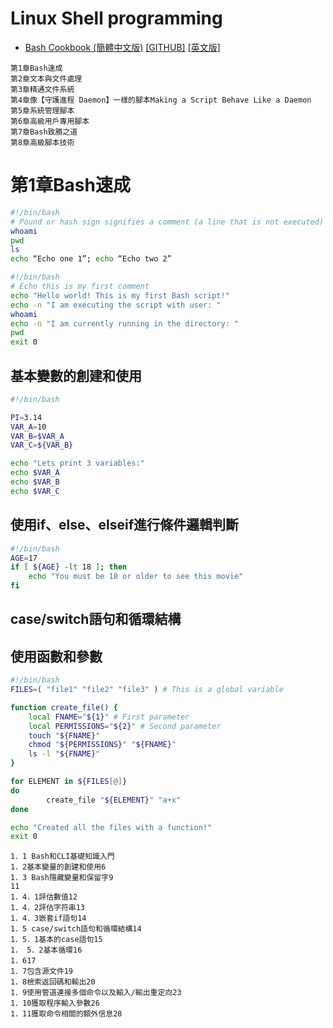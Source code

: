 # Linux Shell programming

- [Bash Cookbook (簡體中文版)](https://www.tenlong.com.tw/products/9787115527011) [[GITHUB]](https://github.com/PacktPublishing/Bash-Cookbook) [[英文版]](https://www.packtpub.com/product/bash-cookbook/9781788629362)
```
第1章Bash速成
第2章文本與文件處理
第3章精通文件系統
第4章像【守護進程 Daemon】一樣的腳本Making a Script Behave Like a Daemon
第5章系統管理腳本
第6章高級用戶專用腳本
第7章Bash致勝之道
第8章高級腳本技術
```
# 第1章Bash速成

```bash
#!/bin/bash
# Pound or hash sign signifies a comment (a line that is not executed)
whoami 
pwd 
ls 
echo “Echo one 1”; echo “Echo two 2” 
```
```bash
#!/bin/bash
# Echo this is my first comment
echo "Hello world! This is my first Bash script!"
echo -n "I am executing the script with user: "
whoami
echo -n "I am currently running in the directory: "
pwd
exit 0
```
## 基本變數的創建和使用
```bash
#!/bin/bash

PI=3.14
VAR_A=10
VAR_B=$VAR_A
VAR_C=${VAR_B}

echo "Lets print 3 variables:"
echo $VAR_A
echo $VAR_B
echo $VAR_C
```

## 使用if、else、elseif進行條件邏輯判斷
```bash
#!/bin/bash
AGE=17
if [ ${AGE} -lt 18 ]; then
    echo "You must be 18 or older to see this movie"
fi
```
## case/switch語句和循環結構


## 使用函數和參數
```bash
#!/bin/bash
FILES=( "file1" "file2" "file3" ) # This is a global variable

function create_file() {
    local FNAME="${1}" # First parameter
    local PERMISSIONS="${2}" # Second parameter
    touch "${FNAME}"
    chmod "${PERMISSIONS}" "${FNAME}"
    ls -l "${FNAME}"
}

for ELEMENT in ${FILES[@]}
do
        create_file "${ELEMENT}" "a+x"
done

echo "Created all the files with a function!"
exit 0
```

```
1．1 Bash和CLI基礎知識入門
1．2基本變量的創建和使用6
1．3 Bash隱藏變量和保留字9
11
1．4．1評估數值12
1．4．2評估字符串13
1．4．3嵌套if語句14
1．5 case/switch語句和循環結構14
1．5．1基本的case語句15
1． 5．2基本循環16
1．617
1．7包含源文件19
1．8檢索返回碼和輸出20
1．9使用管道連接多個命令以及輸入/輸出重定向23
1．10獲取程序輸入參數26
1．11獲取命令相關的額外信息28
```
